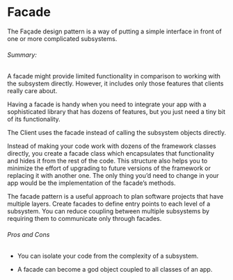# Facade

The Façade design pattern is a way of putting a simple interface in front of one or more complicated subsystems.

###### Summary:

A facade might provide limited functionality in comparison to working with the subsystem directly.
However, it includes only those features that clients really care about.

Having a facade is handy when you need to integrate your app with a sophisticated library that has dozens of features,
but you just need a tiny bit of its functionality.

The Client uses the facade instead of calling the subsystem objects directly.

Instead of making your code work with dozens of the framework classes directly, you create a facade class which encapsulates
that functionality and hides it from the rest of the code. This structure also helps you to minimize the effort of upgrading to future
versions of the framework or replacing it with another one. The only thing you’d need to change in your app would be the implementation of
the facade’s methods.

The facade pattern is a useful approach to plan software projects that have multiple layers.
Create facades to define entry points to each level of a subsystem.
You can reduce coupling between multiple subsystems by requiring them to communicate only through facades.


###### Pros and Cons

+ You can isolate your code from the complexity of a subsystem.

- A facade can become a god object coupled to all classes of an app.
